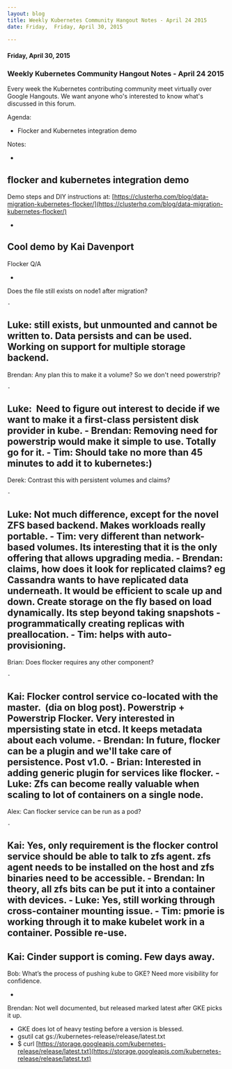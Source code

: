 ```yaml
---
layout: blog
title: Weekly Kubernetes Community Hangout Notes - April 24 2015
date: Friday,  Friday, April 30, 2015 
 
---
```

#### Friday, April 30, 2015 
### Weekly Kubernetes Community Hangout Notes - April 24 2015 
  

Every week the Kubernetes contributing community meet virtually over Google Hangouts. We want anyone who's interested to know what's discussed in this forum.  
  

Agenda:

- Flocker and Kubernetes integration demo

Notes:

- 
flocker and kubernetes integration demo
- 
Demo steps and DIY instructions at: [https://clusterhq.com/blog/data-migration-kubernetes-flocker/](https://clusterhq.com/blog/data-migration-kubernetes-flocker/)

  - 
Cool demo by Kai Davenport
- 
Flocker Q/A

  - 
Does the file still exists on node1 after migration? 

    - 
Luke: still exists, but unmounted and cannot be written to. Data persists and can be used. Working on support for multiple storage backend.
  - 
Brendan: Any plan this to make it a volume? So we don't need powerstrip?

    - 
Luke: &nbsp;Need to figure out interest to decide if we want to make it a first-class persistent disk provider in kube.
    - 
Brendan: Removing need for powerstrip would make it simple to use. Totally go for it. 
    - 
Tim: Should take no more than 45 minutes to add it to kubernetes:)
  - 
Derek: Contrast this with persistent volumes and claims?

    - 
Luke: Not much difference, except for the novel ZFS based backend. Makes workloads really portable.
    - 
Tim: very different than network-based volumes. Its interesting that it is the only offering that allows upgrading media. 
    - 
Brendan: claims, how does it look for replicated claims? eg Cassandra wants to have replicated data underneath. It would be efficient to scale up and down. Create storage on the fly based on load dynamically. Its step beyond taking snapshots - programmatically creating replicas with preallocation. 
    - 
Tim: helps with auto-provisioning.
  - 
Brian: Does flocker requires any other component?

    - 
Kai: Flocker control service co-located with the master. &nbsp;(dia on blog post). Powerstrip + Powerstrip Flocker. Very interested in mpersisting state in etcd. It keeps metadata about each volume.
    - 
Brendan: In future, flocker can be a plugin and we'll take care of persistence. Post v1.0.
    - 
Brian: Interested in adding generic plugin for services like flocker.
    - 
Luke: Zfs can become really valuable when scaling to lot of containers on a single node.
  - 
Alex: Can flocker service can be run as a pod?

    - 
Kai: Yes, only requirement is the flocker control service should be able to talk to zfs agent. zfs agent needs to be installed on the host and zfs binaries need to be accessible.
    - 
Brendan: In theory, all zfs bits can be put it into a container with devices.
    - 
Luke: Yes, still working through cross-container mounting issue.
    - 
Tim: pmorie is working through it to make kubelet work in a container. Possible re-use.
  - 
Kai: Cinder support is coming. Few days away.
- 
Bob: What’s the process of pushing kube to GKE? Need more visibility for confidence.

  - 
Brendan: Not well documented, but released marked latest after GKE picks it up.
  - GKE does lot of heavy testing before a version is blessed.
  - gsutil cat gs://kubernetes-release/release/latest.txt
  - $ curl&nbsp;[https://storage.googleapis.com/kubernetes-release/release/latest.txt](https://storage.googleapis.com/kubernetes-release/release/latest.txt)
